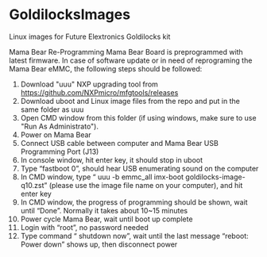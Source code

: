 # GoldilocksImages
 Linux images for Future Elextronics Goldilocks kit

Mama Bear Re-Programming Mama Bear Board is preprogrammed with latest firmware. In case of software update or in need of reprograming the Mama Bear eMMC, the following steps should be followed:

1. Download "uuu" NXP upgrading tool from https://github.com/NXPmicro/mfgtools/releases
2. Download uboot and Linux image files from the repo and put in the same folder as uuu
3. Open CMD window from this folder (if using windows, make sure to use "Run As Administrato").
4. Power on Mama Bear
5. Connect USB cable between computer and Mama Bear USB Programming Port (J13)
6. In console window, hit enter key, it should stop in uboot
7. Type “fastboot 0”, should hear USB enumerating sound on the computer
8. In CMD window, type “ uuu -b emmc_all imx-boot goldilocks-image-q10.zst” (please use the image file name on your computer), and hit enter key
9. In CMD window, the progress of programming should be shown, wait until “Done”. Normally it takes about 10~15 minutes
10. Power cycle Mama Bear, wait until boot up complete
11. Login with “root”, no password needed
12. Type command “ shutdown now”, wait until the last message “reboot: Power down” shows up, then disconnect power
